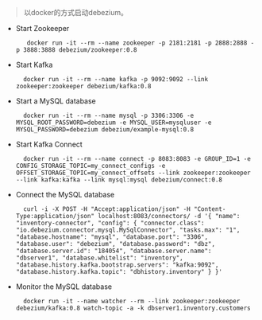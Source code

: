 > 以docker的方式启动debezium。

* Start Zookeeper

         docker run -it --rm --name zookeeper -p 2181:2181 -p 2888:2888 -p 3888:3888 debezium/zookeeper:0.8

* Start Kafka

        docker run -it --rm --name kafka -p 9092:9092 --link zookeeper:zookeeper debezium/kafka:0.8

* Start a MySQL database

        docker run -it --rm --name mysql -p 3306:3306 -e MYSQL_ROOT_PASSWORD=debezium -e MYSQL_USER=mysqluser -e MYSQL_PASSWORD=debezium debezium/example-mysql:0.8

* Start Kafka Connect

        docker run -it --rm --name connect -p 8083:8083 -e GROUP_ID=1 -e CONFIG_STORAGE_TOPIC=my_connect_configs -e OFFSET_STORAGE_TOPIC=my_connect_offsets --link zookeeper:zookeeper --link kafka:kafka --link mysql:mysql debezium/connect:0.8

* Connect the MySQL database

        curl -i -X POST -H "Accept:application/json" -H "Content-Type:application/json" localhost:8083/connectors/ -d '{ "name": "inventory-connector", "config": { "connector.class": "io.debezium.connector.mysql.MySqlConnector", "tasks.max": "1", "database.hostname": "mysql", "database.port": "3306", "database.user": "debezium", "database.password": "dbz", "database.server.id": "184054", "database.server.name": "dbserver1", "database.whitelist": "inventory", "database.history.kafka.bootstrap.servers": "kafka:9092", "database.history.kafka.topic": "dbhistory.inventory" } }'

* Monitor the MySQL database

        docker run -it --name watcher --rm --link zookeeper:zookeeper debezium/kafka:0.8 watch-topic -a -k dbserver1.inventory.customers



